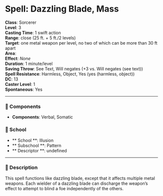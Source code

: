 
# Spell: Dazzling Blade, Mass
**Class**: Sorcerer  
**Level**: 3  
**Casting Time**: 1 swift action  
**Range**: close (25 ft. + 5 ft./2 levels)  
**Target**: one metal weapon per level, no two of which can be more than 30 ft apart  
**Area**:   
**Effect**: _None_  
**Duration**: 1 minute/level  
**Saving Throw**: See Text, Will negates (+3 vs. Will negates (see text))  
**Spell Resistance**: Harmless, Object, Yes (yes (harmless, object))  
**DC**: 13  
**Caster Level**: 1  
**Spontaneous**: Yes

---

### 🔮 Components
- **Components**: Verbal, Somatic

### 🏫 School
- ** School **: Illusion
- ** Subschool **: Pattern
- ** Descriptor **: undefined
---

### 📜 Description
This spell functions like dazzling blade, except that it affects multiple metal weapons. Each wielder of a dazzling blade can discharge the weapon’s effect to attempt to blind a foe independently of the others.
